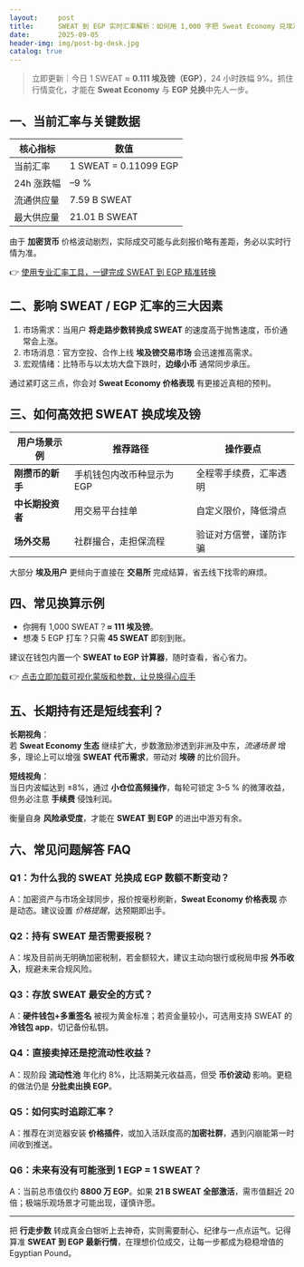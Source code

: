 ```yaml
---
layout:     post
title:      SWEAT 到 EGP 实时汇率解析：如何用 1,000 字把 Sweat Economy 兑埃及镑弄懂
date:       2025-09-05
header-img: img/post-bg-desk.jpg
catalog: true
---
```


> 立即更新｜今日 1 SWEAT ≈ **0.111 埃及镑（EGP）**，24 小时跌幅 9%。抓住行情变化，才能在 **Sweat Economy** 与 **EGP 兑换**中先人一步。

## 一、当前汇率与关键数据

| 核心指标        | 数值                       |
|----------------|----------------------------|
| 当前汇率        | 1 SWEAT = 0.11099 EGP      |
| 24h 涨跌幅      | –9 %                       |
| 流通供应量      | 7.59 B SWEAT               |
| 最大供应量      | 21.01 B SWEAT              |

由于 **加密货币** 价格波动剧烈，实际成交可能与此刻报价略有差距，务必以实时行情为准。

👉 [使用专业汇率工具，一键完成 SWEAT 到 EGP 精准转换](https://okxdog.com/)

## 二、影响 SWEAT / EGP 汇率的三大因素

1. 市场需求：当用户 **将走路步数转换成 SWEAT** 的速度高于抛售速度，币价通常会上涨。
2. 市场消息：官方空投、合作上线 **埃及镑交易市场** 会迅速推高需求。
3. 宏观情绪：比特币与以太坊大盘下跌时，**边缘小币** 通常同步承压。

通过紧盯这三点，你会对 **Sweat Economy 价格表现** 有更接近真相的预判。

## 三、如何高效把 SWEAT 换成埃及镑

| 用户场景示例 | 推荐路径 | 操作要点 |
|-------------|---------|---------|
| **刚攒币的新手**  | 手机钱包内改币种显示为 EGP | 全程零手续费，汇率透明 |
| **中长期投资者** | 用交易平台挂单 | 自定义限价，降低滑点 |
| **场外交易**  | 社群撮合，走担保流程 | 验证对方信誉，谨防诈骗 |

大部分 **埃及用户** 更倾向于直接在 **交易所** 完成结算，省去线下找零的麻烦。

## 四、常见换算示例

- 你拥有 1,000 SWEAT？**≈ 111 埃及镑**。
- 想凑 5 EGP 打车？只需 **45 SWEAT** 即刻到账。

建议在钱包内置一个 **SWEAT to EGP 计算器**，随时查看，省心省力。

👉 [点击立即加载可视化蒙版和参数，让兑换得心应手](https://okxdog.com/)

## 五、长期持有还是短线套利？

**长期视角**：  
若 **Sweat Economy 生态** 继续扩大，步数激励渗透到非洲及中东，*流通场景* 增多，理论上可以增强 **SWEAT 代币需求**，带动对 **埃磅** 的比价回升。

**短线视角**：  
当日内波幅达到 ±8%，通过 **小仓位高频操作**，每轮可锁定 3–5 % 的微薄收益，但务必注意 **手续费** 侵蚀利润。

衡量自身 **风险承受度**，才能在 **SWEAT 到 EGP** 的进出中游刃有余。

## 六、常见问题解答 FAQ

### Q1：为什么我的 SWEAT 兑换成 EGP 数额不断变动？  
A：加密资产与市场全球同步，报价按毫秒刷新，**Sweat Economy 价格表现** 亦是动态。建议设置 *价格提醒*，达预期即出手。

### Q2：持有 SWEAT 是否需要报税？  
A：埃及目前尚无明确加密税制，若金额较大，建议主动向银行或税局申报 **外币收入**，规避未来合规风险。

### Q3：存放 SWEAT 最安全的方式？  
A：**硬件钱包+多重签名** 被视为黄金标准；若资金量较小，可选用支持 SWEAT 的 **冷钱包 app**，切记备份私钥。

### Q4：直接卖掉还是挖流动性收益？  
A：现阶段 **流动性池** 年化约 8%，比活期美元收益高，但受 **币价波动** 影响。更稳的做法仍是 **分批卖出换 EGP**。

### Q5：如何实时追踪汇率？  
A：推荐在浏览器安装 **价格插件**，或加入活跃度高的**加密社群**，遇到闪崩能第一时间收到推送。

### Q6：未来有没有可能涨到 1 EGP = 1 SWEAT？  
A：当前总市值仅约 **8800 万 EGP**。如果 **21 B SWEAT 全部激活**，需市值翻近 20 倍；极端乐观场景才可能出现，谨慎许愿。

---

把 **行走步数** 转成真金白银听上去神奇，实则需要耐心、纪律与一点点运气。记得算准 **SWEAT 到 EGP 最新行情**，在理想价位成交，让每一步都成为稳稳增值的 Egyptian Pound。